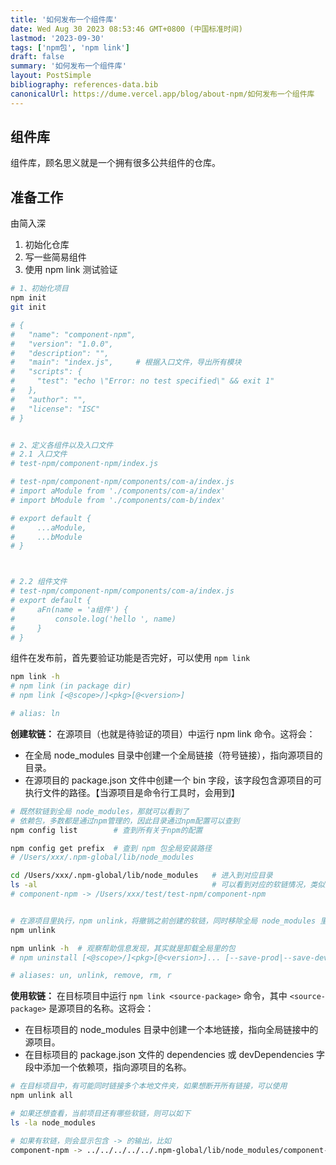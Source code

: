 ```yaml
---
title: '如何发布一个组件库'
date: Wed Aug 30 2023 08:53:46 GMT+0800 (中国标准时间)
lastmod: '2023-09-30'
tags: ['npm包', 'npm link']
draft: false
summary: '如何发布一个组件库'
layout: PostSimple
bibliography: references-data.bib
canonicalUrl: https://dume.vercel.app/blog/about-npm/如何发布一个组件库
---
```


## 组件库

组件库，顾名思义就是一个拥有很多公共组件的仓库。

## 准备工作

由简入深

1. 初始化仓库
2. 写一些简易组件
3. 使用 npm link 测试验证

```bash
# 1、初始化项目
npm init
git init

# {
#   "name": "component-npm",
#   "version": "1.0.0",
#   "description": "",
#   "main": "index.js",     # 根据入口文件，导出所有模块
#   "scripts": {
#     "test": "echo \"Error: no test specified\" && exit 1"
#   },
#   "author": "",
#   "license": "ISC"
# }


# 2、定义各组件以及入口文件
# 2.1 入口文件
# test-npm/component-npm/index.js

# test-npm/component-npm/components/com-a/index.js
# import aModule from './components/com-a/index'
# import bModule from './components/com-b/index'

# export default {
#     ...aModule,
#     ...bModule
# }



# 2.2 组件文件
# test-npm/component-npm/components/com-a/index.js
# export default {
#     aFn(name = 'a组件') {
#         console.log('hello ', name)
#     }
# }
```

组件在发布前，首先要验证功能是否完好，可以使用 `npm link`

```bash
npm link -h
# npm link (in package dir)
# npm link [<@scope>/]<pkg>[@<version>]

# alias: ln
```

**创建软链：**
在源项目（也就是待验证的项目）中运行 npm link 命令。这将会：

- 在全局 node_modules 目录中创建一个全局链接（符号链接），指向源项目的目录。
- 在源项目的 package.json 文件中创建一个 bin 字段，该字段包含源项目的可执行文件的路径。【当源项目是命令行工具时，会用到】

```bash
# 既然软链到全局 node_modules，那就可以看到了
# 依赖包，多数都是通过npm管理的，因此目录通过npm配置可以查到
npm config list        # 查到所有关于npm的配置

npm config get prefix  # 查到 npm 包全局安装路径
# /Users/xxx/.npm-global/lib/node_modules

cd /Users/xxx/.npm-global/lib/node_modules   # 进入到对应目录
ls -al                                       # 可以看到对应的软链情况，类似如下
# component-npm -> /Users/xxx/test/test-npm/component-npm


# 在源项目里执行，npm unlink，将撤销之前创建的软链，同时移除全局 node_modules 里对应的文件
npm unlink

npm unlink -h  # 观察帮助信息发现，其实就是卸载全局里的包
# npm uninstall [<@scope>/]<pkg>[@<version>]... [--save-prod|--save-dev|--save-optional] [--no-save]

# aliases: un, unlink, remove, rm, r
```

**使用软链：**
在目标项目中运行 `npm link <source-package>` 命令，其中 `<source-package>` 是源项目的名称。这将会：

- 在目标项目的 node_modules 目录中创建一个本地链接，指向全局链接中的源项目。
- 在目标项目的 package.json 文件的 dependencies 或 devDependencies 字段中添加一个依赖项，指向源项目的名称。

```bash
# 在目标项目中，有可能同时链接多个本地文件夹，如果想断开所有链接，可以使用
npm unlink all

# 如果还想查看，当前项目还有哪些软链，则可以如下
ls -la node_modules

# 如果有软链，则会显示包含 -> 的输出，比如
component-npm -> ../../../../../.npm-global/lib/node_modules/component-npm
```
